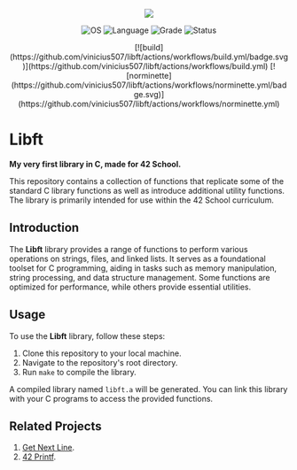 <p align="center">
    <img src="https://game.42sp.org.br/static/assets/achievements/libftm.png">
</p>

<p align="center">
    <img src="https://img.shields.io/badge/OS-Linux-blue" alt="OS">
    <img src="https://img.shields.io/badge/Language-C-orange.svg" alt="Language">
    <img src="https://img.shields.io/badge/Grade-115%2F100-brightgreen.svg" alt="Grade">
    <img src="https://img.shields.io/badge/Status-Completed-brightgreen.svg" alt="Status">
</p>

<p align="center">
    [![build](https://github.com/vinicius507/libft/actions/workflows/build.yml/badge.svg)](https://github.com/vinicius507/libft/actions/workflows/build.yml)
    [![norminette](https://github.com/vinicius507/libft/actions/workflows/norminette.yml/badge.svg)](https://github.com/vinicius507/libft/actions/workflows/norminette.yml)
</p>

# Libft
**My very first library in C, made for 42 School.**

This repository contains a collection of functions that replicate some of the standard C library functions as well as introduce additional utility functions. The library is primarily intended for use within the 42 School curriculum.

## Introduction
The **Libft** library provides a range of functions to perform various operations on strings, files, and linked lists. It serves as a foundational toolset for C programming, aiding in tasks such as memory manipulation, string processing, and data structure management. Some functions are optimized for performance, while others provide essential utilities.

## Usage
To use the **Libft** library, follow these steps:

1. Clone this repository to your local machine.
2. Navigate to the repository's root directory.
3. Run `make` to compile the library.

A compiled library named `libft.a` will be generated. You can link this library with your C programs to access the provided functions.

## Related Projects

1. [Get Next Line](https://github.com/vinicius507/get_next_line).
2. [42 Printf](https://github.com/vinicius507/ft_printf).
